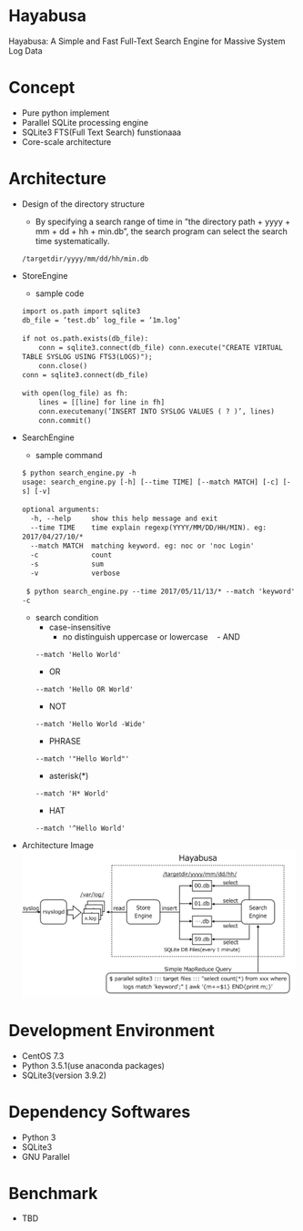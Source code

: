 # Hayabusa
Hayabusa: A Simple and Fast Full-Text Search Engine for Massive System Log Data

# Concept
- Pure python implement
- Parallel SQLite processing engine
- SQLite3 FTS(Full Text Search) funstionaaa
- Core-scale architecture

# Architecture
- Design of the directory structure
  - By specifying a search range of time in ”the directory path + yyyy + mm + dd + hh + min.db”, the search program can select the search time systematically.
  ```
  /targetdir/yyyy/mm/dd/hh/min.db
  ```

- StoreEngine
  - sample code
  ```
  import os.path import sqlite3
  db_file = ’test.db’ log_file = ’1m.log’
  
  if not os.path.exists(db_file):
      conn = sqlite3.connect(db_file) conn.execute("CREATE VIRTUAL TABLE SYSLOG USING FTS3(LOGS)");
      conn.close()
  conn = sqlite3.connect(db_file)
  
  with open(log_file) as fh:
      lines = [[line] for line in fh] 
      conn.executemany(’INSERT INTO SYSLOG VALUES ( ? )’, lines) 
      conn.commit()
  ```

- SearchEngine
  - sample command
  ```
  $ python search_engine.py -h
  usage: search_engine.py [-h] [--time TIME] [--match MATCH] [-c] [-s] [-v]
  
  optional arguments:
    -h, --help     show this help message and exit
    --time TIME    time explain regexp(YYYY/MM/DD/HH/MIN). eg: 2017/04/27/10/*
    --match MATCH  matching keyword. eg: noc or 'noc Login'
    -c             count
    -s             sum
    -v             verbose
   
   $ python search_engine.py --time 2017/05/11/13/* --match 'keyword' -c 
   ```
  - search condition
    - case-insensitive
      - no distinguish uppercase or lowercase
    - AND
    ```
    --match 'Hello World'
    ```
    - OR
    ```
    --match 'Hello OR World'
    ```
    - NOT
    ```
    --match 'Hello World -Wide'
    ```
    - PHRASE
    ```
    --match '"Hello World"'
    ```
    - asterisk(*)
    ```
    --match 'H* World'
    ```
    - HAT
    ```
    --match '^Hello World'
    ```

    

- Architecture Image
![Hayabusa Architecture](./image/hayabusa-arch.png "hayabusa architecture image")

# Development Environment
- CentOS 7.3
- Python 3.5.1(use anaconda packages)
- SQLite3(version 3.9.2)

# Dependency Softwares
- Python 3
- SQLite3
- GNU Parallel

# Benchmark
- TBD
